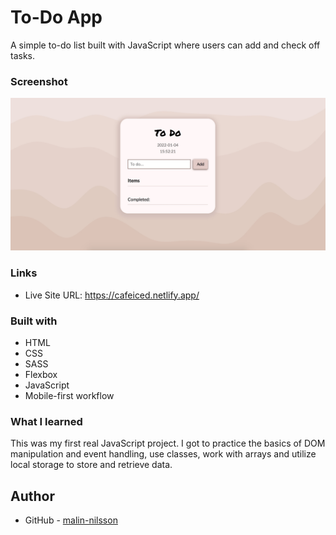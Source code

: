 # To-Do App

A simple to-do list built with JavaScript where users can add and check off tasks.

### Screenshot

![](assets/screenshot.jpg)

### Links

- Live Site URL: https://cafeiced.netlify.app/

### Built with

- HTML
- CSS 
- SASS
- Flexbox
- JavaScript
- Mobile-first workflow

### What I learned
This was my first real JavaScript project. I got to practice the basics of DOM manipulation and event handling, use classes, work with arrays and utilize local storage to store and retrieve data.

## Author

- GitHub - [malin-nilsson](https://github.com/malin-nilsson)

